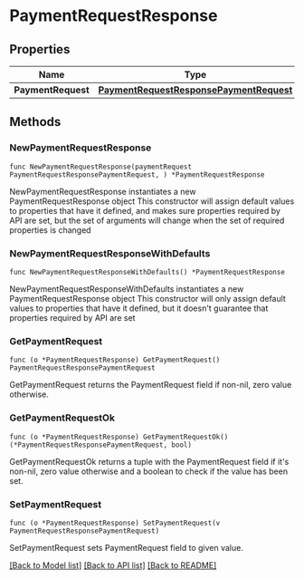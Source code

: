 # PaymentRequestResponse

## Properties

Name | Type | Description | Notes
------------ | ------------- | ------------- | -------------
**PaymentRequest** | [**PaymentRequestResponsePaymentRequest**](PaymentRequestResponsePaymentRequest.md) |  | 

## Methods

### NewPaymentRequestResponse

`func NewPaymentRequestResponse(paymentRequest PaymentRequestResponsePaymentRequest, ) *PaymentRequestResponse`

NewPaymentRequestResponse instantiates a new PaymentRequestResponse object
This constructor will assign default values to properties that have it defined,
and makes sure properties required by API are set, but the set of arguments
will change when the set of required properties is changed

### NewPaymentRequestResponseWithDefaults

`func NewPaymentRequestResponseWithDefaults() *PaymentRequestResponse`

NewPaymentRequestResponseWithDefaults instantiates a new PaymentRequestResponse object
This constructor will only assign default values to properties that have it defined,
but it doesn't guarantee that properties required by API are set

### GetPaymentRequest

`func (o *PaymentRequestResponse) GetPaymentRequest() PaymentRequestResponsePaymentRequest`

GetPaymentRequest returns the PaymentRequest field if non-nil, zero value otherwise.

### GetPaymentRequestOk

`func (o *PaymentRequestResponse) GetPaymentRequestOk() (*PaymentRequestResponsePaymentRequest, bool)`

GetPaymentRequestOk returns a tuple with the PaymentRequest field if it's non-nil, zero value otherwise
and a boolean to check if the value has been set.

### SetPaymentRequest

`func (o *PaymentRequestResponse) SetPaymentRequest(v PaymentRequestResponsePaymentRequest)`

SetPaymentRequest sets PaymentRequest field to given value.



[[Back to Model list]](../README.md#documentation-for-models) [[Back to API list]](../README.md#documentation-for-api-endpoints) [[Back to README]](../README.md)



